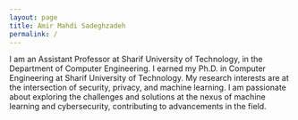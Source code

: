 ```yaml
---
layout: page	
title: Amir Mahdi Sadeghzadeh	
permalink: /	
---
```

I am an Assistant Professor at Sharif University of Technology, in the Department of Computer Engineering. I earned my Ph.D. in Computer Engineering at Sharif University of Technology. My research interests are at the intersection of security, privacy, and machine learning. 
I am passionate about exploring the challenges and solutions at the nexus of machine learning and cybersecurity, contributing to advancements in the field.
